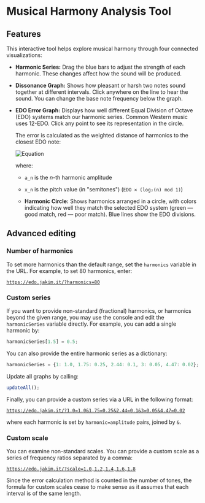 # Musical Harmony Analysis Tool

## Features

This interactive tool helps explore musical harmony through four connected visualizations:

- **Harmonic Series:**
  Drag the blue bars to adjust the strength of each harmonic. These changes affect how the sound will be produced.

- **Dissonance Graph:**
  Shows how pleasant or harsh two notes sound together at different intervals. Click anywhere on the line to hear the sound. You can change the base note frequency below the graph.

- **EDO Error Graph:**
  Displays how well different Equal Division of Octave (EDO) systems match our harmonic series. Common Western music uses 12-EDO. Click any point to see its representation in the circle.

  The error is calculated as the weighted distance of harmonics to the closest EDO note:

  ![Equation](https://latex.codecogs.com/png.latex?e%20=%20\sqrt{\sum_{n=1}^{+\infty}a_{n}%20(x_{n}%20-%20[x_{n}])^2})

  where:
  - `a_n` is the _n_-th harmonic amplitude
  - `x_n` is the pitch value (in "semitones") (`EDO × (log₂(n) mod 1)`)

  - **Harmonic Circle:**
  Shows harmonics arranged in a circle, with colors indicating how well they match the selected EDO system (green — good match, red — poor match). Blue lines show the EDO divisions.

## Advanced editing

### Number of harmonics

To set more harmonics than the default range, set the `harmonics` variable in the URL. For example, to set 80 harmonics, enter:

[`https://edo.jakim.it/?harmonics=80`](https://edo.jakim.it/?harmonics=80)

### Custom series

If you want to provide non-standard (fractional) harmonics, or harmonics beyond the given range, you may use the console and edit the `harmonicSeries` variable directly. For example, you can add a single harmonic by:

```javascript
harmonicSeries[1.5] = 0.5;
```

You can also provide the entire harmonic series as a dictionary:

```javascript
harmonicSeries = {1: 1.0, 1.75: 0.25, 2.44: 0.1, 3: 0.05, 4.47: 0.02};
```

Update all graphs by calling:

```javascript
updateAll();
```

Finally, you can provide a custom series via a URL in the following format:

[`https://edo.jakim.it/?1.0=1.0&1.75=0.25&2.44=0.1&3=0.05&4.47=0.02`](https://edo.jakim.it/?1.0=1.0&1.75=0.25&2.44=0.1&3=0.05&4.47=0.02)

where each harmonic is set by `harmonic=amplitude` pairs, joined by `&`.

### Custom scale

You can examine non-standard scales. You can provide a custom scale as a series of frequency ratios separated by a comma:

[`https://edo.jakim.it/?scale=1.0,1.2,1.4,1.6,1.8`](https://edo.jakim.it/?scale=1.0,1.2,1.4,1.6,1.8)

Since the error calculation method is counted in the number of tones, the formula for custom scales cease to make sense as it assumes that each interval is of the same length.
